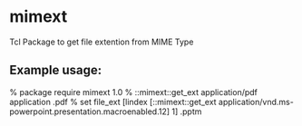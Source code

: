 # mimext
Tcl Package to get file extention from MIME Type

Example usage:
----------------------------------------------------------------------------------------------------------
% package require mimext
1.0
% ::mimext::get_ext application/pdf
application .pdf
% set file_ext [lindex [::mimext::get_ext application/vnd.ms-powerpoint.presentation.macroenabled.12] 1]
.pptm
